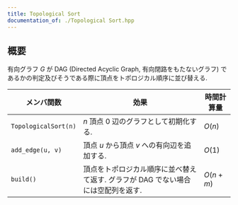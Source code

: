 ```yaml
---
title: Topological Sort
documentation_of: ./Topological Sort.hpp
---
```


## 概要
有向グラフ $G$ が DAG (Directed Acyclic Graph, 有向閉路をもたないグラフ) であるかの判定及びそうである際に頂点をトポロジカル順序に並び替える.

| メンバ関数           | 効果                                                                             | 時間計算量 |
| -------------------- | -------------------------------------------------------------------------------- | ---------- |
| `TopologicalSort(n)` | $n$ 頂点 0 辺のグラフとして初期化する.                                           | $O(n)$     |
| `add_edge(u, v)`     | 頂点 $u$ から頂点 $v$ への有向辺を追加する.                                      | $O(1)$     |
| `build()`            | 頂点をトポロジカル順序に並べ替えて返す. グラフが DAG でない場合には空配列を返す. | $O(n + m)$ |

